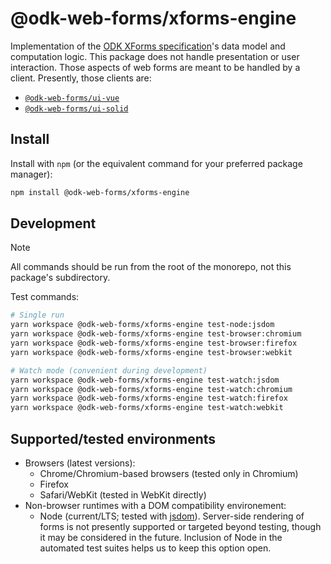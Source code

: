 # @odk-web-forms/xforms-engine

Implementation of the [ODK XForms specification](https://getodk.github.io/xforms-spec/)'s data model and computation logic. This package does not handle presentation or user interaction. Those aspects of web forms are meant to be handled by a client. Presently, those clients are:

- [`@odk-web-forms/ui-vue`](../ui-vue)
- [`@odk-web-forms/ui-solid`](../ui-solid)

## Install

Install with `npm` (or the equivalent command for your preferred package manager):

```sh
npm install @odk-web-forms/xforms-engine
```

## Development

> [!NOTE]
> All commands should be run from the root of the monorepo, not this package's subdirectory.

Test commands:

```sh
# Single run
yarn workspace @odk-web-forms/xforms-engine test-node:jsdom
yarn workspace @odk-web-forms/xforms-engine test-browser:chromium
yarn workspace @odk-web-forms/xforms-engine test-browser:firefox
yarn workspace @odk-web-forms/xforms-engine test-browser:webkit

# Watch mode (convenient during development)
yarn workspace @odk-web-forms/xforms-engine test-watch:jsdom
yarn workspace @odk-web-forms/xforms-engine test-watch:chromium
yarn workspace @odk-web-forms/xforms-engine test-watch:firefox
yarn workspace @odk-web-forms/xforms-engine test-watch:webkit
```

## Supported/tested environments

- Browsers (latest versions):
  - Chrome/Chromium-based browsers (tested only in Chromium)
  - Firefox
  - Safari/WebKit (tested in WebKit directly)
- Non-browser runtimes with a DOM compatibility environement:
  - Node (current/LTS; tested with [jsdom](https://github.com/jsdom/jsdom)). Server-side rendering of forms is not presently supported or targeted beyond testing, though it may be considered in the future. Inclusion of Node in the automated test suites helps us to keep this option open.
